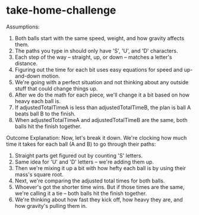 # take-home-challenge
Assumptions:

1. Both balls start with the same speed, weight, and how gravity affects them.
2. The paths you type in should only have 'S', 'U', and 'D' characters.
3. Each step of the way – straight, up, or down – matches a letter's distance.
4. Figuring out the time for each bit uses easy equations for speed and up-and-down motion.
5. We're going with a perfect situation and not thinking about any outside stuff that could change things up.
6. After we do the math for each piece, we'll change it a bit based on how heavy each ball is.
7. If adjustedTotalTimeA is less than adjustedTotalTimeB, the plan is ball A beats ball B to the finish.
8. When adjustedTotalTimeA and adjustedTotalTimeB are the same, both balls hit the finish together.


Outcome Explanation:
Now, let's break it down. We're clocking how much time it takes for each ball (A and B) to go through their paths:

1. Straight parts get figured out by counting 'S' letters.
2. Same idea for 'U' and 'D' letters – we're adding them up.
3. Then we're mixing it up a bit with how hefty each ball is by using their mass's square root.
4. Next, we're comparing the adjusted total times for both balls.
5. Whoever's got the shorter time wins. But if those times are the same, we're calling it a tie – both balls hit the finish together.
5. We're thinking about how fast they kick off, how heavy they are, and how gravity's pulling them in.

